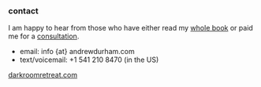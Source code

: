 ### contactI am happy to hear from those who have either read my [whole book](/back/faq#objections) or paid me for a [consultation](/back/services#consult).- email: info {at} andrewdurham.com - text/voicemail: +1 541 210 8470 (in the US) [darkroomretreat.com](/)